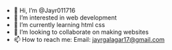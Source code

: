 - 👋 Hi, I’m @Jayr011716
- 👀 I’m interested in web development
- 🌱 I’m currently learning html css
- 💞️ I’m looking to collaborate on making websites
- 📫 How to reach me: Email: jayrgalagar17@gmail.com

<!---
Jayr011716/Jayr011716 is a ✨ special ✨ repository because its `README.md` (this file) appears on your GitHub profile.
You can click the Preview link to take a look at your changes.
--->
